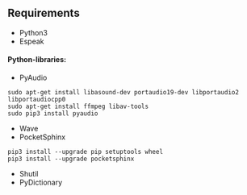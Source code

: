 ## Requirements

* Python3
* Espeak

#### Python-libraries:

* PyAudio
```
sudo apt-get install libasound-dev portaudio19-dev libportaudio2 libportaudiocpp0
sudo apt-get install ffmpeg libav-tools
sudo pip3 install pyaudio
```
* Wave
* PocketSphinx
```
pip3 install --upgrade pip setuptools wheel
pip3 install --upgrade pocketsphinx
```
* Shutil
* PyDictionary
